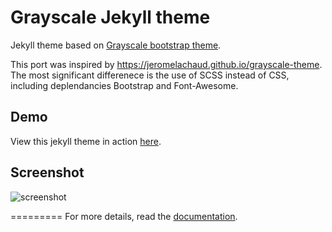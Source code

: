 Grayscale Jekyll theme
=========================

Jekyll theme based on [Grayscale bootstrap theme](http://ironsummitmedia.github.io/startbootstrap-grayscale/).

This port was inspired by https://jeromelachaud.github.io/grayscale-theme. The most significant differenece is the use of SCSS instead of CSS, including deplendancies Bootstrap and Font-Awesome.

## Demo
View this jekyll theme in action [here]().

## Screenshot
![screenshot](https://raw.githubusercontent.com/jeromelachaud/grayscale-theme/master/screenshot.png)

=========
For more details, read the [documentation](http://jekyllrb.com/).
